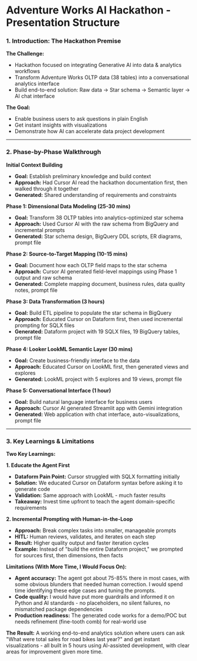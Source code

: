 # **Adventure Works AI Hackathon - Presentation Structure**

### **1. Introduction: The Hackathon Premise**

**The Challenge:**

- Hackathon focused on integrating Generative AI into data & analytics workflows
- Transform Adventure Works OLTP data (38 tables) into a conversational analytics interface
- Build end-to-end solution: Raw data → Star schema → Semantic layer → AI chat interface

**The Goal:**

- Enable business users to ask questions in plain English
- Get instant insights with visualizations
- Demonstrate how AI can accelerate data project development

---

### **2. Phase-by-Phase Walkthrough**

**Initial Context Building**

- **Goal:** Establish preliminary knowledge and build context
- **Approach:** Had Cursor AI read the hackathon documentation first, then walked through it together
- **Generated:** Shared understanding of requirements and constraints

**Phase 1: Dimensional Data Modeling (25-30 mins)**

- **Goal:** Transform 38 OLTP tables into analytics-optimized star schema
- **Approach:** Used Cursor AI with the raw schema from BigQuery and incremental prompts
- **Generated:** Star schema design, BigQuery DDL scripts, ER diagrams, prompt file

**Phase 2: Source-to-Target Mapping (10-15 mins)**

- **Goal:** Document how each OLTP field maps to the star schema
- **Approach:** Cursor AI generated field-level mappings using Phase 1 output and raw schema
- **Generated:** Complete mapping document, business rules, data quality notes, prompt file

**Phase 3: Data Transformation (3 hours)**

- **Goal:** Build ETL pipeline to populate the star schema in BigQuery
- **Approach:** Educated Cursor on Dataform first, then used incremental prompting for SQLX files
- **Generated:** Dataform project with 19 SQLX files, 19 BigQuery tables, prompt file

**Phase 4: Looker LookML Semantic Layer (30 mins)**

- **Goal:** Create business-friendly interface to the data
- **Approach:** Educated Cursor on LookML first, then generated views and explores
- **Generated:** LookML project with 5 explores and 19 views, prompt file

**Phase 5: Conversational Interface (1 hour)**

- **Goal:** Build natural language interface for business users
- **Approach:** Cursor AI generated Streamlit app with Gemini integration
- **Generated:** Web application with chat interface, auto-visualizations, prompt file

---

### **3. Key Learnings & Limitations**

**Two Key Learnings:**

**1. Educate the Agent First**

- **Dataform Pain Point:** Cursor struggled with SQLX formatting initially
- **Solution:** We educated Cursor on Dataform syntax before asking it to generate code
- **Validation:** Same approach with LookML - much faster results
- **Takeaway:** Invest time upfront to teach the agent domain-specific requirements

**2. Incremental Prompting with Human-in-the-Loop**

- **Approach:** Break complex tasks into smaller, manageable prompts
- **HITL:** Human reviews, validates, and iterates on each step
- **Result:** Higher quality output and faster iteration cycles
- **Example:** Instead of "build the entire Dataform project," we prompted for sources first, then dimensions, then facts

**Limitations (With More Time, I Would Focus On):**

- **Agent accuracy:** The agent got about 75-85% there in most cases, with some obvious blunders that needed human correction. I would spend time identifying these edge cases and tuning the prompts.
- **Code quality:** I would have put more guardrails and informed it on Python and AI standards - no placeholders, no silent failures, no mismatched package dependencies
- **Production readiness:** The generated code works for a demo/POC but needs refinement (fine-tooth comb) for real-world use

**The Result:**
A working end-to-end analytics solution where users can ask "What were total sales for road bikes last year?" and get instant visualizations - all built in 5 hours using AI-assisted development, with clear areas for improvement given more time.
